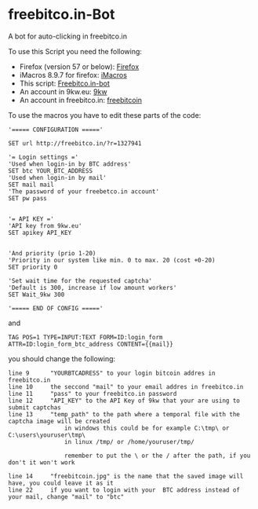 # freebitco.in-Bot
A bot for auto-clicking in freebitco.in


To use this Script you need the following:

* Firefox (version 57 or below):						[Firefox]
* iMacros 8.9.7 for firefox:			[iMacros]
* This script:				[Freebitco.in-bot]
* An account in 9kw.eu:			[9kw]	
* An account in freebitco.in:	[freebitcoin]




To use the macros you have to edit these parts of the code:
```imacros
'===== CONFIGURATION ====='

SET url http://freebitco.in/?r=1327941

'= Login settings ='
'Used when login-in by BTC address'
SET btc YOUR_BTC_ADDRESS
'Used when login-in by mail'
SET mail mail
'The password of your freebetco.in account'
SET pw pass


'= API KEY ='
'API key from 9kw.eu'
SET apikey API_KEY


'And priority (prio 1-20)
'Priority in our system like min. 0 to max. 20 (cost +0-20)
SET priority 0

'Set wait time for the requested captcha'
'Default is 300, increase if low amount workers'
SET Wait_9kw 300

'===== END OF CONFIG ====='
```
and
```
TAG POS=1 TYPE=INPUT:TEXT FORM=ID:login_form ATTR=ID:login_form_btc_address CONTENT={{mail}}
```

you should change the following:

    line 9		"YOURBTCADRESS" to your login bitcoin addres in freebitco.in
    line 10		the seccond "mail" to your email addres in freebitco.in
    line 11		"pass" to your freebitco.in password
    line 12		"API_KEY" to the API Key of 9kw that your are using to submit captchas
    line 13		"temp_path" to the path where a temporal file with the captcha image will be created
					in windows this could be for example C:\tmp\ or C:\users\youruser\tmp\
					in linux /tmp/ or /home/youruser/tmp/

					remember to put the \ or the / after the path, if you don't it won't work
        
    line 14		"freebitcoin.jpg" is the name that the saved image will have, you could leave it as it
    line 22		if you want to login with your  BTC address instead of your mail, change "mail" to "btc"

	
[Firefox]:https://www.mozilla.org/en-US/firefox/all/
[iMacros]:https://addons.mozilla.org/es/firefox/addon/imacros-for-firefox/versions/
[Freebitco.in-bot]:https://github.com/DarkminecrafterHD/freebitco.in-Bot
[9kw]:https://www.9kw.eu/register_104519.html
[freebitcoin]:http://freebitco.in/?r=1327941
